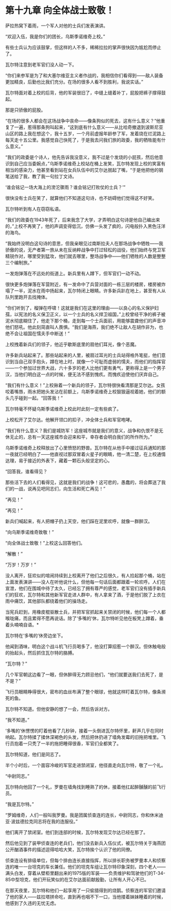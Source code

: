 # 第十九章 向全体战士致敬！



萨拉热窝下着雨，一个军人对他的士兵们发表演讲。

“欢迎入伍，我是你们的团长，乌斯季诺维奇上校。”

有些士兵认为应该鼓掌，但这样的人不多，稀稀拉拉的掌声很快因为尴尬而停止了。

瓦尔特注意到老军官们没人动一下。

“你们来参军是为了和大塞尔维亚主义者作战的，我相信你们看得到——敌人装备更加精良，后勤也比我们充分。在场的很多人看不到胜利，我说实话。”

瓦尔特面对着上校的后背，他的军装很旧了，中缝上缝着补丁，屁股把裤子撑得鼓起。

那是只骄傲的屁股。

“在场的很多人都会在这场战争中丧命——像条狗似的死去，这有什么意义？”他重复了一遍，惹得那条狗叫起来，“这到底有什么意义——从比哈奇撤退到波斯尼亚山区的路上我在想这个，我十五岁，一个月前虚报年龄参了军，发着烧在烂泥路上每天走十五公里。我感觉自己快死了，于是我去问我们旅的政委，我的牺牲能有什么意义。”

“我们的政委是个诗人，他先告诉我没意义，我不过是个发烧的小屁孩，然后他意识到自己应当委婉点，”乌斯季诺维奇上校站在桶上发笑，瓦尔特发现上校的笑富有相当的感染力，他甚至看到站在女兵队伍中的艾尔达抿起了嘴，“于是他把他的钢笔送给了我，教了我一句拉丁文诗。

‘谁会铭记一场大海上的滂沱骤雨？谁会铭记打败仗的士兵？’”

很快没有士兵在笑了，就算他们不知道这句诗，也不妨碍他们觉得这不好笑。

瓦尔特听到有人在窃窃私语。

“我们的政委在1943年死了，后来我念了大学，才弄明白这句诗是他自己编出来的，”上校不再笑了，他的声调变得低沉，仿佛一头发了疯的，闪电般扑入黑色汪洋的海鸟。

“我始终没明白这句诗的意思，但我亲眼见过南斯拉夫人在那场战争中牺牲——我骄傲的说，无产者第一旅从未在反纳粹战争中打过轻松的战役，他们始终与党卫军精锐作对，哪里受到猛攻，他们就去哪里，整场战争中——他们牺牲的人数是整整三个编制旅。”

一发炮弹落在不远处的街道上。新兵里有人蹲下，但军官们一动不动。

很快更多炮弹落在军营附近，有一发命中了兵营对面的一栋三层的楼房，楼房被炸塌了一半，泥水在雨中扬起来，瓦尔特闭上眼睛。许多新兵趴在地上，甚至有人从队列里跑开去找掩体。

“你们听到了，榴弹在呼啸！这就是我们在这里的理由——以良心的名义保护妇孺，以宪法的名义保卫正义，以一个士兵的名义捍卫祖国，”上校曾经干净的裤子被泥水彻底糊住了，他走下那个桶，走到每一个士兵面前，用能够震聋他们的声音冲他们怒吼。他此刻简直叫人畏惧。“我们是海燕，我们绝不让敌人在胡作非为，也绝不会让祖国在懦夫手中断送！”

上校拽着新兵们的领子，他近乎歇斯底里的扇他们耳光，像个恶魔。

许多新兵站起来了。那些站起来的人里，被扇过耳光的士兵站得格外笔挺，他们意识到当自己双手抱头，蹲在地上时，就像一个可耻而虚弱的懦夫，而他们的指挥官——一个参加过世界大战，六十多岁的老人比他们更有勇气，更称得上是一个男子汉，当他们明白这一点的时候，便无法不感到愧疚。而愧疚迫使他们厌弃自己。

“我们有什么意义！”上校揪着一个新兵的领子，瓦尔特很快看清那是艾尔达。女孩咬着嘴唇，雨水把她头发沾在前额上，乌斯季诺维奇上校狠狠逼视着她，他们的额头几乎碰到一起。“回答我！”

瓦尔特毫不怀疑乌斯季诺维奇上校此时此刻一定有些疯了。

上校松开了艾尔达。他解开领口的扣子，冲全体士兵和军官咆哮。

“我们有什么意义？我们是城防军！这座城市就是我们的意义，战争和仇恨不是无休无止的，总有一天这座城市会迎来和平，幸存者会明白我们的所作所为。”

乌斯季诺维奇上校释放出了心里愤怒的野兽。瓦尔特在从他手中接过征兵通知的那一夜就已经明白了——他直视过那双冒着火星子的眼睛，他一清二楚，在上校通情达理，易于接近的外表下，藏着一颗石头般坚定的心。

“回答我，谁看得见？

 那些活下去的人们看得见，这就是我们的战争！这可悲的，愚蠢的，将会葬送了我们的一战，说再见吧同志们，向生活和死亡再见！”

“再见！”

“再见！”

新兵们喊起来，有人把帽子扔上天空，他们踩在泥里欢呼，就像一群醉汉。

“向乌斯季诺维奇致敬！”

“向全体战士致敬！”上校这么回答他们。

“解散！”

“万岁！万岁！”

没人离开，狂欢似的喧闹持续到上校离开了他们之后很久，有人捡起那个桶，站在上面发表演讲——没人在听他说什么，但他每一句话后面都跟着一轮欢呼。人们在宣泄，他们在围城中待了太久，已经忘了拥有尊严的感觉，老军官们没有插手新兵们的狂欢，瓦尔特和其他新军官走进人群中，有人拿来了酒，于是他们脱了上衣在雨中痛饮，其他部队都绕着他们的操场走。

当宪兵赶到，用橡皮棍驱散士兵，并把军官抓起来关禁闭的时候，他们每一个人都喉咙痛，而且累得不愿再说话。除了‘多嘴的’休，瓦尔特听见他在板凳上蹲着，垂着头喃喃自语。*

瓦尔特在‘多嘴的’休旁边坐下。

他闻到酒味，明白这个战斗机飞行员喝多了，他没打算招惹一个醉汉。但休触电般的抬起头，然后抓住瓦尔特的胳膊。

“瓦尔特？”

几个军官朝这边看了一眼，但休醉得无力顾忌他们，“他们就要送我们去死了，是不是？”

飞行员眼睛睁得很大，密布的血丝布满了整个眼球，他就这样盯着瓦尔特，像条濒死的鱼。

瓦尔特不知道。但他安静的想了一会，然后告诉对方。

“我不知道。”

‘多嘴的’休愣愣的盯着他看了几秒钟，接着一头倒进瓦尔特怀里，鼾声几乎在同时响起。瓦尔特揉了揉休深褐色的头发，然后把休扔进了墙角发霉的旧拖把堆里。飞行员抱着一只秃了一半的拖把睡得很香，军官们全都笑了。

瓦尔特知道，他们是同志了。

半个小时后，一个面容冷峻的军官走进禁闭室，他径直走向瓦尔特，敬了一个礼。

“中尉同志。”

瓦尔特向他回了一个礼，罗曼在墙角找到睡熟了的休，接着他扛起醉醺醺的前飞行员。

“我是瓦尔特。”

“罗姆维奇，人们一般叫我罗曼。我是团属侦查连的连长，中尉同志，你和休米迪亚·波兹德拉克同志将在我的连服役。”

他们离开了禁闭室。他们到连部的时候，瓦尔特发现艾尔达已经在那了。

然后他见到了装甲侦查连的老兵们，他们没去新兵入伍仪式，被瓦尔特关于海燕团公开酗酒事件的描述逗得哈哈大笑，瓦尔特挨个认识了他的同僚。

侦查连设有排级单位，但每个排由连长直接指挥，所以排长职务被罗曼本人和侦察连的唯一一台坦克的车长兼任。他们的坦克车组让瓦尔特印象深刻，四个老人——满头白发，穿着从壁柜里翻出来的1975版的军装——负责维护和驾驶他们的T-34-85中型坦克，他们开玩笑似的在艾尔达面前献殷勤，让所有人开心不已。

在那天夜里，瓦尔特和他们一起享用了一只偷猎得到的烧鹅。侦察连的军官们邀请了他的家人——兹拉塔拼命吃，直到再也咽不下一口，当他搂着妹妹睡着的时候，他感到了久违的无忧无虑。



